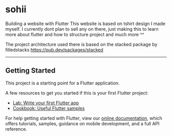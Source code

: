 # sohii

Building a website with Flutter
This website is based on tshirt design I made myself.
I currently dont plan to sell any on there, just making this
to learn more about flutter and how to structure project and much more ^^

The project architecture used there is based on the stacked package by filledstacks
https://pub.dev/packages/stacked

---

## Getting Started

This project is a starting point for a Flutter application.

A few resources to get you started if this is your first Flutter project:

- [Lab: Write your first Flutter app](https://flutter.dev/docs/get-started/codelab)
- [Cookbook: Useful Flutter samples](https://flutter.dev/docs/cookbook)

For help getting started with Flutter, view our
[online documentation](https://flutter.dev/docs), which offers tutorials,
samples, guidance on mobile development, and a full API reference.
